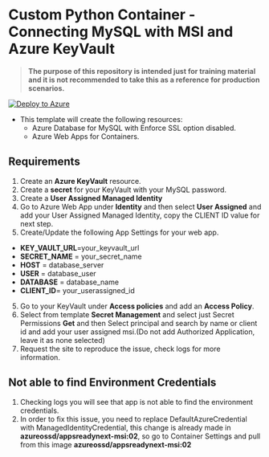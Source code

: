 # Custom Python Container - Connecting MySQL with MSI and Azure KeyVault

>**The purpose of this repository is intended just for training material and it is not recommended to take this as a reference for production scenarios.**

[![Deploy to Azure](https://aka.ms/deploytoazurebutton)](https://portal.azure.com/#create/Microsoft.Template/uri/https%3A%2F%2Fraw.githubusercontent.com%2Fazureossd%2Fappsreadynext-python-msi%2Fmaster%2Ftemplate.json)

- This template will create the following resources:
    - Azure Database for MySQL with Enforce SSL option disabled.
    - Azure Web Apps for Containers.

## Requirements
1. Create an **Azure KeyVault** resource.
2. Create a **secret** for your KeyVault with your MySQL password.
3. Create a **User Assigned Managed Identity**
3. Go to Azure Web App under **Identity** and then select **User Assigned** and add your User Assigned Managed Identity, copy the CLIENT ID value for next step.
4. Create/Update the following App Settings for your web app.

 -  **KEY_VAULT_URL**=your_keyvault_url
 -  **SECRET_NAME** = your_secret_name
 -  **HOST** = database_server
 -  **USER** = database_user
 -  **DATABASE** = database_name
 -  **CLIENT_ID**= your_userassigned_id
5. Go to your KeyVault under **Access policies** and add an **Access Policy**.
6. Select from template **Secret Management** and select just Secret Permissions **Get** and then Select principal and search by name or client id and add your user assigned msi.(Do not add Authorized Application, leave it as none selected) 
7. Request the site to reproduce the issue, check logs for more information.

## Not able to find Environment Credentials
1. Checking logs you will see that app is not able to find the environment credentials.
2. In order to fix this issue, you need to replace DefaultAzureCredential with ManagedIdentityCredential, this change is already made in **azureossd/appsreadynext-msi:02**, so go to Container Settings and pull from this image **azureossd/appsreadynext-msi:02**